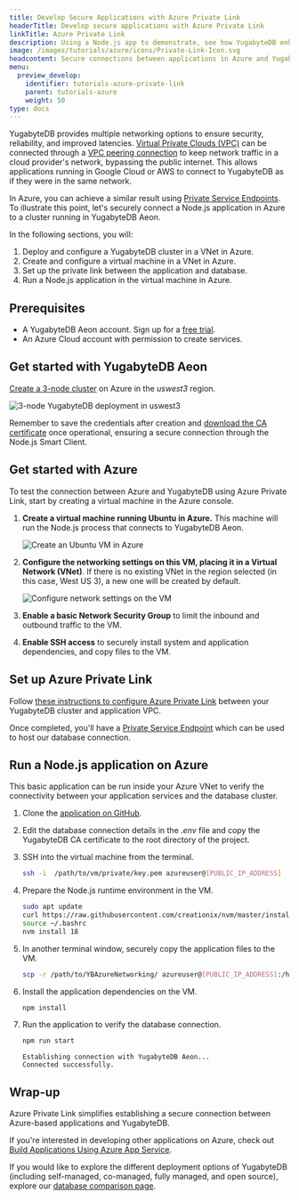 ```yaml
---
title: Develop Secure Applications with Azure Private Link
headerTitle: Develop secure applications with Azure Private Link
linkTitle: Azure Private Link
description: Using a Node.js app to demonstrate, see how YugabyteDB enhances Azure connectivity with Azure Private Service Endpoints.
image: /images/tutorials/azure/icons/Private-Link-Icon.svg
headcontent: Secure connections between applications in Azure and YugabyteDB
menu:
  preview_develop:
    identifier: tutorials-azure-private-link
    parent: tutorials-azure
    weight: 50
type: docs
---
```


YugabyteDB provides multiple networking options to ensure security, reliability, and improved latencies. [Virtual Private Clouds (VPC)](../../../yugabyte-cloud/cloud-basics/cloud-vpcs/) can be connected through a [VPC peering connection](../../../yugabyte-cloud/cloud-basics/cloud-vpcs/cloud-add-peering/) to keep network traffic in a cloud provider's network, bypassing the public internet. This allows applications running in Google Cloud or AWS to connect to YugabyteDB as if they were in the same network.

In Azure, you can achieve a similar result using [Private Service Endpoints](../../../yugabyte-cloud/cloud-basics/cloud-vpcs/cloud-add-endpoint/). To illustrate this point, let's securely connect a Node.js application in Azure to a cluster running in YugabyteDB Aeon.

In the following sections, you will:

1. Deploy and configure a YugabyteDB cluster in a VNet in Azure.
1. Create and configure a virtual machine in a VNet in Azure.
1. Set up the private link between the application and database.
1. Run a Node.js application in the virtual machine in Azure.

## Prerequisites

- A YugabyteDB Aeon account. Sign up for a [free trial](https://cloud.yugabyte.com/signup/).
- An Azure Cloud account with permission to create services.

## Get started with YugabyteDB Aeon

[Create a 3-node cluster](../../../yugabyte-cloud/cloud-basics/create-clusters/create-single-region/) on Azure in the _uswest3_ region.

![3-node YugabyteDB deployment in uswest3](/images/tutorials/azure/azure-private-link/yb-deployment.png "3-node YugabyteDB deployment in uswest3")

Remember to save the credentials after creation and [download the CA certificate](../../build-apps/cloud-add-ip/#download-your-cluster-certificate) once operational, ensuring a secure connection through the Node.js Smart Client.

## Get started with Azure

To test the connection between Azure and YugabyteDB using Azure Private Link, start by creating a virtual machine in the Azure console.

1. **Create a virtual machine running Ubuntu in Azure.** This machine will run the Node.js process that connects to YugabyteDB Aeon.

    ![Create an Ubuntu VM in Azure](/images/tutorials/azure/azure-private-link/azure-create-vm.png "Create an Ubuntu VM in Azure")

1. **Configure the networking settings on this VM, placing it in a Virtual Network (VNet)**. If there is no existing VNet in the region selected (in this case, West US 3), a new one will be created by default.

    ![Configure network settings on the VM](/images/tutorials/azure/azure-private-link/azure-networking.png "Configure network settings on the VM")

1. **Enable a basic Network Security Group** to limit the inbound and outbound traffic to the VM.
1. **Enable SSH access** to securely install system and application dependencies, and copy files to the VM.

## Set up Azure Private Link

Follow [these instructions to configure Azure Private Link](../../../yugabyte-cloud/cloud-basics/cloud-vpcs/managed-endpoint-azure/) between your YugabyteDB cluster and application VPC.

Once completed, you'll have a [Private Service Endpoint](../../../yugabyte-cloud/cloud-basics/cloud-vpcs/cloud-add-endpoint/) which can be used to host our database connection.

## Run a Node.js application on Azure

This basic application can be run inside your Azure VNet to verify the connectivity between your application services and the database cluster.

1. Clone the [application on GitHub](https://github.com/YugabyteDB-Samples/yugabytedb-azure-private-link-demo-nodejs).
1. Edit the database connection details in the _.env_ file and copy the YugabyteDB CA certificate to the root directory of the project.
1. SSH into the virtual machine from the terminal.

    ```sh
    ssh -i  /path/to/vm/private/key.pem azureuser@[PUBLIC_IP_ADDRESS]
    ```

1. Prepare the Node.js runtime environment in the VM.

    ```sh
    sudo apt update
    curl https://raw.githubusercontent.com/creationix/nvm/master/install.sh | bash
    source ~/.bashrc
    nvm install 18
    ```

1. In another terminal window, securely copy the application files to the VM.

    ```sh
    scp -r /path/to/YBAzureNetworking/ azureuser@[PUBLIC_IP_ADDRESS]:/home/azureuser
    ```

1. Install the application dependencies on the VM.

    ```sh
    npm install
    ```

1. Run the application to verify the database connection.

    ```sh
    npm run start
    ```

    ```output
    Establishing connection with YugabyteDB Aeon...
    Connected successfully.
    ```

## Wrap-up

Azure Private Link simplifies establishing a secure connection between Azure-based applications and YugabyteDB.

If you're interested in developing other applications on Azure, check out [Build Applications Using Azure App Service](/preview/develop/tutorials/azure/azure-app-service/).

If you would like to explore the different deployment options of YugabyteDB (including self-managed, co-managed, fully managed, and open source), explore our [database comparison page](https://www.yugabyte.com/compare-products/).
